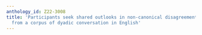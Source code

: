 ```yaml
---
anthology_id: Z22-3008
title: 'Participants seek shared outlooks in non-canonical disagreements: Evidence
  from a corpus of dyadic conversation in English'
---
```

